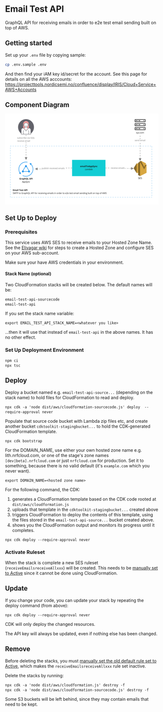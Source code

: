 # Email Test API

GraphQL API for receiving emails in order to e2e test email sending built on top of AWS.

## Getting started
Set up your `.env` file by copying sample:
```bash
cp .env.sample .env
```

And then find your iAM key id/secret for the account. See this page for details on all the AWS acccounts: https://projecttools.nordicsemi.no/confluence/display/IRIS/Cloud+Service+AWS+Accounts

## Component Diagram

[![Component Diagram](./docs/Component%20diagram_%20Email%20Test%20API%20-%20Email%20Test%20API.jpg)](https://miro.com/app/board/o9J_kxMnIv0=/)

## Set Up to Deploy

### Prerequisites

This service uses AWS SES to receive emails to your Hosted Zone Name. See the 
[Elivagar wiki](https://github.com/nRFCloud/elivagar/wiki/Setting-up-the-Stacks#creating-a-hosted-zone) 
for steps to create a Hosted Zone and configure SES on your AWS sub-account.

Make sure your have AWS credentials in your environment.

#### Stack Name (optional)

Two CloudFormation stacks will be created below. The default names will be:
    
    email-test-api-sourcecode
    email-test-api
    
If you set the stack name variable:

    export EMAIL_TEST_API_STACK_NAME=<whatever you like>

...then it will use that instead of `email-test-api` in the above names. It has no other effect.

### Set Up Deployment Environment

    npm ci
    npx tsc

## Deploy 

Deploy a bucket named e.g. `email-test-api-source...` (depending on the stack name) to hold files 
for CloudFormation to read and deploy.

    npx cdk -a 'node dist/aws/cloudformation-sourcecode.js' deploy  --require-approval never

Populate that source code bucket with Lambda zip files etc, and create another bucket 
`cdktoolkit-stagingbucket...` to hold the CDK-generated CloudFormation template.
    
    npx cdk bootstrap

For the DOMAIN_NAME, use either your own hosted zone name e.g. lith.nrfcloud.com, or one of the stage's
zone names `[dev|beta].nrfcloud.com` or just `nrfcloud.com` for production. Set it to something,
because there is no valid default (it's `example.com` which you never want).

    export DOMAIN_NAME=<hosted zone name>

For the following command, the CDK:
1. generates a CloudFormation template based on the CDK code rooted at `dist/aws/cloudformation.js`
1. uploads that template in the `cdktoolkit-stagingbucket...` created above
1. triggers CloudFormation to deploy the contents of this template, using the files stored in 
the `email-test-api-source...` bucket created above.
1. shows you the CloudFormation output and monitors its progress until it completes.
```
npx cdk deploy --require-approval never
```

### Activate Ruleset

When the stack is complete a new SES ruleset (`receiveEmailsreceiveAllxxx`) will be created. This needs to be 
[manually set to Active](https://console.aws.amazon.com/ses/home?region=us-east-1#receipt-rules:) since it cannot be 
done using CloudFormation.

## Update

If you change your code, you can update your stack by repeating the deploy command (from above):

    npx cdk deploy --require-approval never

CDK will only deploy the changed resources.

The API key will always be updated, even if nothing else has been changed.

## Remove

Before deleting the stacks, you must 
[manually set the old default rule set to Active](https://console.aws.amazon.com/ses/home?region=us-east-1#receipt-rules:), 
which makes the `receiveEmailsreceiveAllxxx` rule set inactive.

Delete the stacks by running:

    npx cdk -a 'node dist/aws/cloudformation.js' destroy -f
    npx cdk -a 'node dist/aws/cloudformation-sourcecode.js' destroy -f

Some S3 buckets will be left behind, since they may contain emails that need to be kept.
